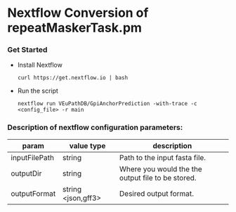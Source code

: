 # Nextflow Conversion of repeatMaskerTask.pm

### Get Started
  * Install Nextflow
    
    `curl https://get.nextflow.io | bash`
  
  * Run the script
    
    `nextflow run VEuPathDB/GpiAnchorPrediction -with-trace -c  <config_file> -r main`

### Description of nextflow configuration parameters:

| param         | value type        | description  |
| ------------- | ------------- | ------------ |
| inputFilePath | string| Path to the input fasta file. |
| outputDir | string | Where you would the the output file to be stored. |
| outputFormat | string <json,gff3> | Desired output format. |